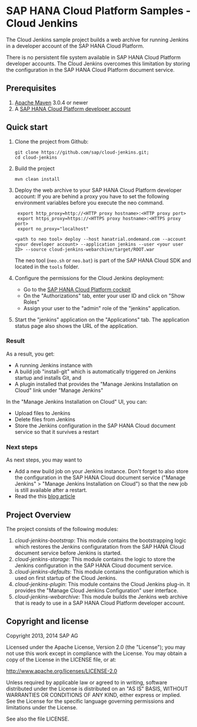 # SAP HANA Cloud Platform Samples - Cloud Jenkins

The Cloud Jenkins sample project builds a web archive for running Jenkins in a developer account of the SAP HANA Cloud Platform.

There is no persistent file system available in SAP HANA Cloud Platform developer accounts.
The Cloud Jenkins overcomes this limitation by storing the configuration in the SAP HANA Cloud Platform document service.

## Prerequisites

1. [Apache Maven](http://maven.apache.org/) 3.0.4 or newer
2. A [SAP HANA Cloud Platform developer account](https://help.hana.ondemand.com/help/frameset.htm?65d74d39cb3a4bf8910cd36ec54d2b99.html)


## Quick start

1. Clone the project from Github:

    ```
	git clone https://github.com/sap/cloud-jenkins.git;
	cd cloud-jenkins
	```

2. Build the project

	```
    mvn clean install
    ```

3. Deploy the web archive to your SAP HANA Cloud Platform developer account:
   If you are behind a proxy you have to set the following environment variables before you execute the neo command.
	 
	    export http_proxy=http://<HTTP proxy hostname>:<HTTP proxy port>
	    export https_proxy=https://<HTTPS proxy hostname>:<HTTPS proxy port> 
	    export no_proxy="localhost"  

	  ```
	  <path to neo tool> deploy --host hanatrial.ondemand.com --account <your developer account> --application jenkins --user <your user ID> --source cloud-jenkins-webarchive/target/ROOT.war
	  ```
    The neo tool (`neo.sh` or `neo.bat`) is part of the SAP HANA Cloud SDK and located in the `tools` folder.

4. Configure the permissions for the Cloud Jenkins deployment:
	 - Go to the [SAP HANA Cloud Platform cockpit](https://account.hanatrial.ondemand.com/cockpit/)
	 - On the "Authorizations" tab, enter your user ID and click on "Show Roles"
	 - Assign your user to the "admin" role of the "jenkins" application.

5. Start the "jenkins" application on the "Applications" tab. The application status page also shows the URL of the application.
           
### Result

As a result, you get:

- A running Jenkins instance with
- A build job "install-git" which is automatically triggered on Jenkins startup and installs Git, and
- A plugin installed that provides the "Manage Jenkins Installation on Cloud" link under "Manage Jenkins"

In the "Manage Jenkins Installation on Cloud" UI, you can:

- Upload files to Jenkins
- Delete files from Jenkins
- Store the Jenkins configuration in the SAP HANA Cloud document service so that it survives a restart

### Next steps

As next steps, you may want to
- Add a new build job on your Jenkins instance.
  Don't forget to also store the configuration in the SAP HANA Cloud document service ("Manage Jenkins" > "Manage Jenkins Installation on Cloud") so that the new job is still available after a restart.
- Read the this [blog article](http://scn.sap.com/community/developer-center/cloud-platform/blog/2013/10/11/run-your-own-jenkins-on-sap-hana-cloud-platform)

## Project Overview

The project consists of the following modules:

1. *cloud-jenkins-bootstrap*: This module contains the bootstrapping logic which restores the Jenkins configuratation from the SAP HANA Cloud document service before Jenkins is started.
2. *cloud-jenkins-storage*: This module contains the logic to store the Jenkins configuration in the SAP HANA Cloud document service.
3. *cloud-jenkins-defaults*: This module contains the configuration which is used on first startup of the Cloud Jenkins.
4. *cloud-jenkins-plugin*: This module contains the Cloud Jenkins plug-in. It provides the "Manage Cloud Jenkins Configuration" user interface.
5. *cloud-jenkins-webarchive*: This module builds the Jenkins web archive that is ready to use in a SAP HANA Cloud Platform developer account.

## Copyright and license

Copyright 2013, 2014 SAP AG

Licensed under the Apache License, Version 2.0 (the "License");
you may not use this work except in compliance with the License.
You may obtain a copy of the License in the LICENSE file, or at:

   http://www.apache.org/licenses/LICENSE-2.0

Unless required by applicable law or agreed to in writing, software
distributed under the License is distributed on an "AS IS" BASIS,
WITHOUT WARRANTIES OR CONDITIONS OF ANY KIND, either express or implied.
See the License for the specific language governing permissions and
limitations under the License.

See also the file LICENSE.

